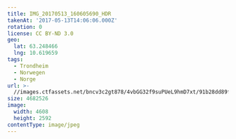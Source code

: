 ```yaml
---
title: IMG_20170513_160605690_HDR
takenAt: '2017-05-13T14:06:06.000Z'
rotation: 0
license: CC BY-ND 3.0
geo:
  lat: 63.248466
  lng: 10.619659
tags:
  - Trondheim
  - Norwegen
  - Norge
url: >-
  //images.ctfassets.net/bncv3c2gt878/4vbGG32f9suPUeL9hmD7xt/91b28dd89fc1aad7fc6f7698c593e5e3/img_20170513_160605690_hdr_33841108473_o
size: 4682526
image:
  width: 4608
  height: 2592
contentType: image/jpeg
---
```


